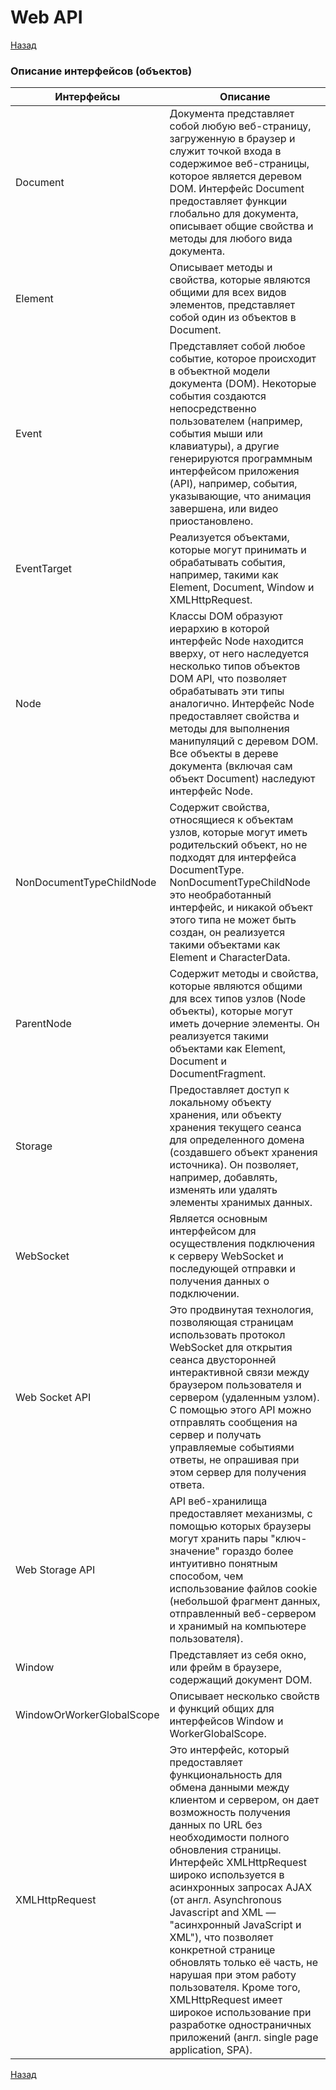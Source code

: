 # Web API

[Назад][back]

### Описание интерфейсов (объектов)

| Интерфейсы                | Описание                                                                                                                                                                                                                                                                                                                                                                                                                                                                                                                                                                                         |
|---------------------------|--------------------------------------------------------------------------------------------------------------------------------------------------------------------------------------------------------------------------------------------------------------------------------------------------------------------------------------------------------------------------------------------------------------------------------------------------------------------------------------------------------------------------------------------------------------------------------------------------|
| Document                  | Документа представляет собой любую веб-страницу, загруженную в браузер и служит точкой входа в содержимое веб-страницы, которое является деревом DOM. Интерфейс Document предоставляет функции глобально для документа, описывает общие свойства и методы для любого вида документа.                                                                                                                                                                                                                                                                                                             |
| Element                   | Описывает методы и свойства, которые являются общими для всех видов элементов, представляет собой один из объектов в Document.                                                                                                                                                                                                                                                                                                                                                                                                                                                                   |
| Event                     | Представляет собой любое событие, которое происходит в объектной модели документа (DOM). Некоторые события создаются непосредственно пользователем (например, события мыши или клавиатуры), а другие генерируются программным интерфейсом приложения (API), например, события, указывающие, что анимация завершена, или видео приостановлено.                                                                                                                                                                                                                                                    |
| EventTarget               | Реализуется объектами, которые могут принимать и обрабатывать события, например, такими как Element, Document, Window и XMLHttpRequest.                                                                                                                                                                                                                                                                                                                                                                                                                                                          |
| Node                      | Классы DOM образуют иерархию в которой интерфейс Node находится вверху, от него наследуется несколько типов объектов DOM API, что позволяет обрабатывать эти типы аналогично. Интерфейс Node предоставляет свойства и методы для выполнения манипуляций с деревом DOM. Все объекты в дереве документа (включая сам объект Document) наследуют интерфейс Node.                                                                                                                                                                                                                                    |
| NonDocumentTypeChildNode  | Содержит свойства, относящиеся к объектам узлов, которые могут иметь родительский объект, но не подходят для интерфейса DocumentType. NonDocumentTypeChildNode это необработанный интерфейс, и никакой объект этого типа не может быть создан, он реализуется такими объектами как Element и CharacterData.                                                                                                                                                                                                                                                                                      |
| ParentNode                | Содержит методы и свойства, которые являются общими для всех типов узлов (Node объекты), которые могут иметь дочерние элементы. Он реализуется такими объектами как Element, Document и DocumentFragment.                                                                                                                                                                                                                                                                                                                                                                                        |
| Storage                   | Предоставляет доступ к локальному объекту хранения, или объекту хранения текущего сеанса для определенного домена (создавшего объект хранения источника). Он позволяет, например, добавлять, изменять или удалять элементы хранимых данных.                                                                                                                                                                                                                                                                                                                                                      |
| WebSocket                 | Является основным интерфейсом для осуществления подключения к серверу WebSocket и последующей отправки и получения данных о подключении.                                                                                                                                                                                                                                                                                                                                                                                                                                                         |
| Web Socket API            | Это продвинутая технология, позволяющая страницам использовать протокол WebSocket для открытия сеанса двусторонней интерактивной связи между браузером пользователя и сервером (удаленным узлом). С помощью этого API можно отправлять сообщения на сервер и получать управляемые событиями ответы, не опрашивая при этом сервер для получения ответа.                                                                                                                                                                                                                                           |
| Web Storage API           | API веб-хранилища предоставляет механизмы, с помощью которых браузеры могут хранить пары "ключ-значение" гораздо более интуитивно понятным способом, чем использование файлов cookie (небольшой фрагмент данных, отправленный веб-сервером и хранимый на компьютере пользователя).                                                                                                                                                                                                                                                                                                               |
| Window                    | Представляет из себя окно, или фрейм в браузере, содержащий документ DOM.                                                                                                                                                                                                                                                                                                                                                                                                                                                                                                                        |
| WindowOrWorkerGlobalScope | Описывает несколько свойств и функций общих для интерфейсов Window и WorkerGlobalScope.                                                                                                                                                                                                                                                                                                                                                                                                                                                                                                          |
| XMLHttpRequest            | Это интерфейс, который предоставляет функциональность для обмена данными между клиентом и сервером, он дает возможность получения данных по URL без необходимости полного обновления страницы. Интерфейс XMLHttpRequest широко используется в асинхронных запросах AJAX (от англ. Asynchronous Javascript and XML — "асинхронный JavaScript и XML"), что позволяет конкретной странице обновлять только её часть, не нарушая при этом работу пользователя. Кроме того, XMLHttpRequest имеет широкое использование при разработке одностраничных приложений (англ. single page application, SPA). |

[Назад][back]

[back]: <../.> "Назад к оглавлению"